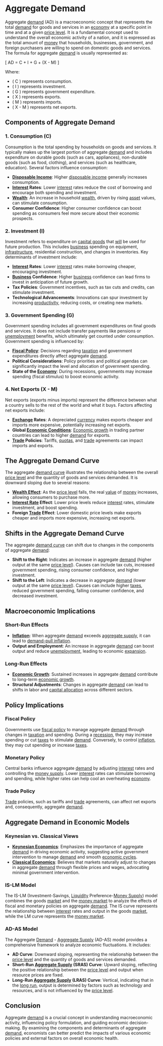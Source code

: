 # Aggregate Demand

Aggregate [demand](../d/demand.md) (AD) is a macroeconomic concept that represents the total [demand](../d/demand.md) for goods and services in an [economy](../e/economy.md) at a specific point in time and at a given [price level](../p/price_level.md). It is a fundamental concept used to understand the overall economic activity of a nation, and it is expressed as the total amount of [money](../m/money.md) that households, businesses, government, and foreign purchasers are willing to spend on domestic goods and services. The formula for aggregate [demand](../d/demand.md) is usually represented as:

\[ AD = C + I + G + (X - M) \]

Where:
- \( C \) represents consumption.
- \( I \) represents investment.
- \( G \) represents government expenditure.
- \( X \) represents exports.
- \( M \) represents imports.
- \( X - M \) represents net exports.

## Components of Aggregate Demand

### 1. Consumption (C)

Consumption is the total spending by households on goods and services. It typically makes up the largest portion of aggregate [demand](../d/demand.md) and includes expenditure on durable goods (such as cars, appliances), non-durable goods (such as food, clothing), and services (such as healthcare, education). Several factors influence consumption:

- **[Disposable Income](../d/disposable_income.md)**: Higher [disposable income](../d/disposable_income.md) generally increases consumption.
- **[Interest](../i/interest.md) Rates**: Lower [interest](../i/interest.md) rates reduce the cost of borrowing and encourage both spending and investment.
- **[Wealth](../w/wealth.md)**: An increase in household [wealth](../w/wealth.md), driven by rising [asset](../a/asset.md) values, can stimulate consumption.
- **Consumer Confidence**: Higher consumer confidence can boost spending as consumers feel more secure about their economic prospects.

### 2. Investment (I)

Investment refers to expenditure on [capital goods](../c/capital_goods.md) that [will](../w/will.md) be used for future production. This includes [business](../b/business.md) spending on equipment, [infrastructure](../i/infrastructure.md), residential construction, and changes in inventories. Key determinants of investment include:

- **[Interest](../i/interest.md) Rates**: Lower [interest](../i/interest.md) rates make borrowing cheaper, encouraging investment.
- **[Business](../b/business.md) Confidence**: Higher [business](../b/business.md) confidence can lead firms to invest in anticipation of future growth.
- **Tax Policies**: Government incentives, such as tax cuts and credits, can stimulate investment.
- **Technological Advancements**: Innovations can spur investment by increasing [productivity](../p/productivity.md), reducing costs, or creating new markets.

### 3. Government Spending (G)

Government spending includes all government expenditures on final goods and services. It does not include transfer payments like pensions or [unemployment](../u/unemployment.md) benefits, which ultimately get counted under consumption. Government spending is influenced by:

- **[Fiscal Policy](../f/fiscal_policy.md)**: Decisions regarding [taxation](../t/taxation.md) and government expenditures directly affect aggregate [demand](../d/demand.md).
- **Political Considerations**: Policy priorities and political agendas can significantly impact the level and allocation of government spending.
- **State of the [Economy](../e/economy.md)**: During recessions, governments may increase spending (fiscal stimulus) to boost economic activity.

### 4. Net Exports (X - M)

Net exports (exports minus imports) represent the difference between what a country sells to the rest of the world and what it buys. Factors affecting net exports include:

- **[Exchange](../e/exchange.md) Rates**: A depreciated [currency](../c/currency.md) makes exports cheaper and imports more expensive, potentially increasing net exports.
- **Global [Economic Conditions](../e/economic_conditions.md)**: [Economic growth](../e/economic_growth.md) in trading partner countries can lead to higher [demand](../d/demand.md) for exports.
- **[Trade](../t/trade.md) Policies**: Tariffs, [quotas](../q/quota.md), and [trade](../t/trade.md) agreements can impact imports and exports.

## The Aggregate Demand Curve

The aggregate [demand curve](../d/demand_curve.md) illustrates the relationship between the overall [price level](../p/price_level.md) and the quantity of goods and services demanded. It is downward sloping due to several reasons:

- **[Wealth Effect](../w/wealth_effect.md)**: As the [price level](../p/price_level.md) falls, the real [value](../v/value.md) of [money](../m/money.md) increases, allowing consumers to purchase more.
- **[Interest Rate](../i/interest_rate.md) Effect**: Lower price levels reduce [interest](../i/interest.md) rates, stimulate investment, and boost spending.
- **Foreign [Trade](../t/trade.md) Effect**: Lower domestic price levels make exports cheaper and imports more expensive, increasing net exports.

## Shifts in the Aggregate Demand Curve

The aggregate [demand curve](../d/demand_curve.md) can shift due to changes in the components of aggregate [demand](../d/demand.md):

- **Shift to the Right**: Indicates an increase in aggregate [demand](../d/demand.md) (higher output at the same [price level](../p/price_level.md)). Causes can include tax cuts, increased government spending, rising consumer confidence, and higher investment.
- **Shift to the Left**: Indicates a decrease in aggregate [demand](../d/demand.md) (lower output at the same [price level](../p/price_level.md)). Causes can include higher [taxes](../t/taxes.md), reduced government spending, falling consumer confidence, and decreased investment.

## Macroeconomic Implications

### Short-Run Effects

- **[Inflation](../i/inflation.md)**: When aggregate [demand](../d/demand.md) exceeds [aggregate supply](../a/aggregate_supply.md), it can lead to [demand-pull inflation](../d/demand-pull_inflation.md).
- **Output and Employment**: An increase in aggregate [demand](../d/demand.md) can boost output and reduce [unemployment](../u/unemployment.md), leading to economic [expansion](../e/expansion.md).

### Long-Run Effects

- **[Economic Growth](../e/economic_growth.md)**: Sustained increases in aggregate [demand](../d/demand.md) contribute to long-term [economic growth](../e/economic_growth.md).
- **Structural Adjustments**: Changes in aggregate [demand](../d/demand.md) can lead to shifts in labor and [capital allocation](../c/capital_allocation.md) across different sectors.

## Policy Implications

### Fiscal Policy

Governments use [fiscal policy](../f/fiscal_policy.md) to manage aggregate [demand](../d/demand.md) through changes in [taxation](../t/taxation.md) and spending. During a [recession](../r/recession.md), they may increase spending or cut [taxes](../t/taxes.md) to stimulate [demand](../d/demand.md). Conversely, to control [inflation](../i/inflation.md), they may cut spending or increase [taxes](../t/taxes.md).

### Monetary Policy

Central banks influence aggregate [demand](../d/demand.md) by adjusting [interest](../i/interest.md) rates and controlling the [money supply](../m/money_supply.md). Lower [interest](../i/interest.md) rates can stimulate borrowing and spending, while higher rates can help cool an overheating [economy](../e/economy.md).

### Trade Policy

[Trade](../t/trade.md) policies, such as tariffs and [trade](../t/trade.md) agreements, can affect net exports and, consequently, aggregate [demand](../d/demand.md).

## Aggregate Demand in Economic Models

### Keynesian vs. Classical Views

- **[Keynesian Economics](../k/keynesian_economics_in_trading.md)**: Emphasizes the importance of aggregate [demand](../d/demand.md) in driving economic activity, suggesting active government intervention to manage [demand](../d/demand.md) and smooth [economic cycles](../e/economic_cycles.md).
- **[Classical Economics](../c/classical_economics.md)**: Believes that markets naturally adjust to changes in aggregate [demand](../d/demand.md) through flexible prices and wages, advocating minimal government intervention.

### IS-LM Model

The IS-LM (Investment-Savings, [Liquidity](../l/liquidity.md) Preference-[Money Supply](../m/money_supply.md)) model combines the goods [market](../m/market.md) and the [money market](../m/money_market.md) to analyze the effects of fiscal and monetary policies on aggregate [demand](../d/demand.md). The IS curve represents the relationship between [interest](../i/interest.md) rates and output in the goods [market](../m/market.md), while the LM curve represents the [money market](../m/money_market.md).

### AD-AS Model

The Aggregate [Demand](../d/demand.md) - [Aggregate Supply](../a/aggregate_supply.md) (AD-AS) model provides a comprehensive framework to analyze economic fluctuations. It includes:

- **AD Curve**: Downward sloping, representing the relationship between the [price level](../p/price_level.md) and the quantity of goods and services demanded.
- **Short-Run [Aggregate Supply](../a/aggregate_supply.md) (SRAS) Curve**: Upward sloping, reflecting the positive relationship between the [price level](../p/price_level.md) and output when resource prices are fixed.
- **Long-Run [Aggregate Supply](../a/aggregate_supply.md) (LRAS) Curve**: Vertical, indicating that in the [long run](../l/long_run.md), output is determined by factors such as technology and resources, and is not influenced by the [price level](../p/price_level.md).

## Conclusion

Aggregate [demand](../d/demand.md) is a crucial concept in understanding macroeconomic activity, influencing policy formulation, and guiding economic decision-making. By examining the components and determinants of aggregate [demand](../d/demand.md), economists can better predict the impacts of various economic policies and external factors on overall economic health.